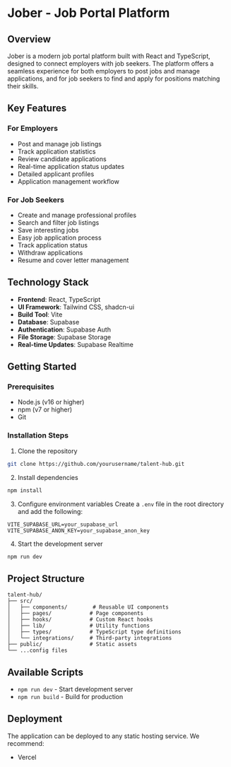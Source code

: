 # Jober - Job Portal Platform

## Overview
Jober is a modern job portal platform built with React and TypeScript, designed to connect employers with job seekers. The platform offers a seamless experience for both employers to post jobs and manage applications, and for job seekers to find and apply for positions matching their skills.

## Key Features

### For Employers
- Post and manage job listings
- Track application statistics
- Review candidate applications
- Real-time application status updates
- Detailed applicant profiles
- Application management workflow

### For Job Seekers
- Create and manage professional profiles
- Search and filter job listings
- Save interesting jobs
- Easy job application process
- Track application status
- Withdraw applications
- Resume and cover letter management

## Technology Stack
- **Frontend**: React, TypeScript
- **UI Framework**: Tailwind CSS, shadcn-ui
- **Build Tool**: Vite
- **Database**: Supabase
- **Authentication**: Supabase Auth
- **File Storage**: Supabase Storage
- **Real-time Updates**: Supabase Realtime

## Getting Started

### Prerequisites
- Node.js (v16 or higher)
- npm (v7 or higher)
- Git

### Installation Steps

1. Clone the repository
```bash
git clone https://github.com/yourusername/talent-hub.git
```

2. Install dependencies
```bash
npm install
```

3. Configure environment variables
Create a `.env` file in the root directory and add the following:
```env
VITE_SUPABASE_URL=your_supabase_url
VITE_SUPABASE_ANON_KEY=your_supabase_anon_key
```

4. Start the development server
```bash
npm run dev
```

## Project Structure
```
talent-hub/
├── src/
│   ├── components/        # Reusable UI components
│   ├── pages/            # Page components
│   ├── hooks/            # Custom React hooks
│   ├── lib/              # Utility functions
│   ├── types/            # TypeScript type definitions
│   └── integrations/     # Third-party integrations
├── public/               # Static assets
└── ...config files
```

## Available Scripts
- `npm run dev` - Start development server
- `npm run build` - Build for production

## Deployment
The application can be deployed to any static hosting service. We recommend:
- Vercel

